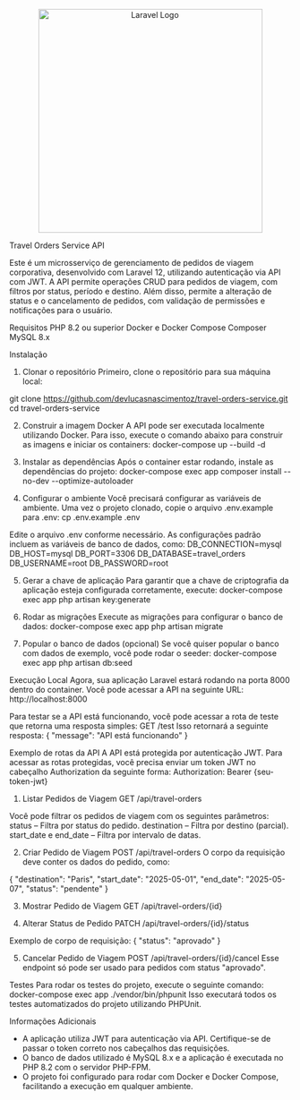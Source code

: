 <p align="center"><a href="https://laravel.com" target="_blank"><img src="https://raw.githubusercontent.com/laravel/art/master/logo-lockup/5%20SVG/2%20CMYK/1%20Full%20Color/laravel-logolockup-cmyk-red.svg" width="400" alt="Laravel Logo"></a></p>

Travel Orders Service API

Este é um microsserviço de gerenciamento de pedidos de viagem corporativa, desenvolvido com Laravel 12, utilizando autenticação via API com JWT. A API permite operações CRUD para pedidos de viagem, com filtros por status, período e destino. Além disso, permite a alteração de status e o cancelamento de pedidos, com validação de permissões e notificações para o usuário.

Requisitos
PHP 8.2 ou superior
Docker e Docker Compose
Composer
MySQL 8.x

Instalação
1. Clonar o repositório
Primeiro, clone o repositório para sua máquina local:

git clone https://github.com/devlucasnascimentoz/travel-orders-service.git
cd travel-orders-service

2. Construir a imagem Docker
A API pode ser executada localmente utilizando Docker. Para isso, execute o comando abaixo para construir as imagens e iniciar os containers:
docker-compose up --build -d

4. Instalar as dependências
Após o container estar rodando, instale as dependências do projeto:
docker-compose exec app composer install --no-dev --optimize-autoloader

4. Configurar o ambiente
Você precisará configurar as variáveis de ambiente. Uma vez o projeto clonado, copie o arquivo .env.example para .env:
cp .env.example .env

Edite o arquivo .env conforme necessário. As configurações padrão incluem as variáveis de banco de dados, como:
DB_CONNECTION=mysql
DB_HOST=mysql
DB_PORT=3306
DB_DATABASE=travel_orders
DB_USERNAME=root
DB_PASSWORD=root

5. Gerar a chave de aplicação
Para garantir que a chave de criptografia da aplicação esteja configurada corretamente, execute:
docker-compose exec app php artisan key:generate

7. Rodar as migrações
Execute as migrações para configurar o banco de dados:
docker-compose exec app php artisan migrate

7. Popular o banco de dados (opcional)
Se você quiser popular o banco com dados de exemplo, você pode rodar o seeder:
docker-compose exec app php artisan db:seed

Execução Local
Agora, sua aplicação Laravel estará rodando na porta 8000 dentro do container. Você pode acessar a API na seguinte URL:
http://localhost:8000

Para testar se a API está funcionando, você pode acessar a rota de teste que retorna uma resposta simples:
GET /test
Isso retornará a seguinte resposta:
{
    "message": "API está funcionando"
}

Exemplo de rotas da API
A API está protegida por autenticação JWT. Para acessar as rotas protegidas, você precisa enviar um token JWT no cabeçalho Authorization da seguinte forma:
Authorization: Bearer {seu-token-jwt}

1. Listar Pedidos de Viagem
GET /api/travel-orders

Você pode filtrar os pedidos de viagem com os seguintes parâmetros:
status – Filtra por status do pedido.
destination – Filtra por destino (parcial).
start_date e end_date – Filtra por intervalo de datas.

2. Criar Pedido de Viagem
POST /api/travel-orders
O corpo da requisição deve conter os dados do pedido, como:

{
    "destination": "Paris",
    "start_date": "2025-05-01",
    "end_date": "2025-05-07",
    "status": "pendente"
}

3. Mostrar Pedido de Viagem
GET /api/travel-orders/{id}

5. Alterar Status de Pedido
PATCH /api/travel-orders/{id}/status

Exemplo de corpo de requisição:
{
    "status": "aprovado"
}

5. Cancelar Pedido de Viagem
POST /api/travel-orders/{id}/cancel
Esse endpoint só pode ser usado para pedidos com status "aprovado".

Testes
Para rodar os testes do projeto, execute o seguinte comando:
docker-compose exec app ./vendor/bin/phpunit
Isso executará todos os testes automatizados do projeto utilizando PHPUnit.

Informações Adicionais
- A aplicação utiliza JWT para autenticação via API. Certifique-se de passar o token correto nos cabeçalhos das requisições.
- O banco de dados utilizado é MySQL 8.x e a aplicação é executada no PHP 8.2 com o servidor PHP-FPM.
- O projeto foi configurado para rodar com Docker e Docker Compose, facilitando a execução em qualquer ambiente.
